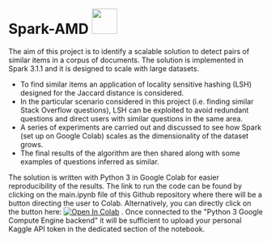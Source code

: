 # Spark-AMD <img src="https://upload.wikimedia.org/wikipedia/commons/f/f3/Apache_Spark_logo.svg" width="50"/>

The aim of this project is to identify a scalable solution to detect pairs of similar items in a corpus of documents. The solution is implemented in Spark 3.1.1 and it is designed to scale with large datasets.

- To find similar items an application of locality sensitive hashing (LSH) designed for the Jaccard distance is considered.
- In the particular scenario considered in this project (i.e. finding similar Stack Overflow questions), LSH can be exploited to avoid redundant questions and direct users with similar questions in the same area.
- A series of experiments are carried out and discussed to see how Spark (set up on Google Colab) scales as the dimensionality of the dataset grows.
- The final results of the algorithm are then shared along with some examples of questions inferred as similar.

The solution is written with Python 3 in Google Colab for easier reproducibility of the results. The link to run the code can be found by clicking on the main.ipynb file of this Github repository where there will be a button directing the user to Colab. Alternatively, you can directly click on the button here: <a href="https://colab.research.google.com/github/gregorio-saporito/Spark-AMD/blob/main/main.ipynb" target="_parent"><img src="https://camo.githubusercontent.com/52feade06f2fecbf006889a904d221e6a730c194/68747470733a2f2f636f6c61622e72657365617263682e676f6f676c652e636f6d2f6173736574732f636f6c61622d62616467652e737667" alt="Open In Colab" data-canonical-src="https://colab.research.google.com/assets/colab-badge.svg"></a> . Once connected to the "Python 3 Google Compute Engine backend" it will be sufficient to upload your personal Kaggle API token in the dedicated section of the notebook.
